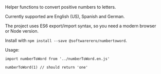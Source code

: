 Helper functions to convert positive numbers to letters. 

Currently supported are English (US), Spanish and German.

The project uses ES6 export/import syntax, so you need a modern browser or Node version.

Install with `npm install --save @softwarerero/numbertoword`.

Usage:

```
import numberToWord from '../numberToWord.en.js'

numberToWord(1) // should return 'one'
```


<!-- SIETE MILLONES QUINIENTOS TREINTA Y OCHO MIL SEISCIENTOS SETENTA Y SIETE -->